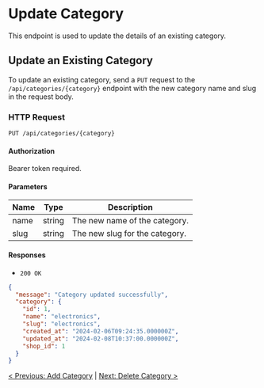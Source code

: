 # Update Category

This endpoint is used to update the details of an existing category.

## Update an Existing Category

To update an existing category, send a `PUT` request to the `/api/categories/{category}` endpoint with the new category name and slug in the request body.

### HTTP Request

`PUT /api/categories/{category}`

#### Authorization

Bearer token required.

#### Parameters

| Name | Type   | Description                |
|------|--------|----------------------------|
| name | string | The new name of the category.  |
| slug | string | The new slug for the category. |

#### Responses

- `200 OK`

```json
{
  "message": "Category updated successfully",
  "category": {
    "id": 1,
    "name": "electronics",
    "slug": "electronics",
    "created_at": "2024-02-06T09:24:35.000000Z",
    "updated_at": "2024-02-08T10:37:00.000000Z",
    "shop_id": 1
  }
}
```

[< Previous: Add Category](/category-management/add-category.md) | [Next: Delete Category >](/category-management/delete-category.md)
